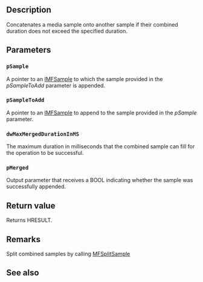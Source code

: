 ## Description

Concatenates a media sample onto another sample if their combined duration does not exceed the specified duration.

## Parameters

### `pSample`

A pointer to an [IMFSample](https://learn.microsoft.com/windows/win32/api/mfobjects/nn-mfobjects-imfsample) to which the sample provided in the *pSampleToAdd* parameter is appended.

### `pSampleToAdd`

A pointer to an [IMFSample](https://learn.microsoft.com/windows/win32/api/mfobjects/nn-mfobjects-imfsample) to append to the sample provided in the *pSample* parameter.

### `dwMaxMergedDurationInMS`

The maximum duration in milliseconds that the combined sample can fill for the operation to be successful.

### `pMerged`

Output parameter that receives a BOOL indicating whether the sample was successfully appended.

## Return value

Returns HRESULT.

## Remarks

Split combined samples by calling [MFSplitSample](https://learn.microsoft.com/windows/win32/api/mfapi/nf-mfapi-mfsplitsample)

## See also